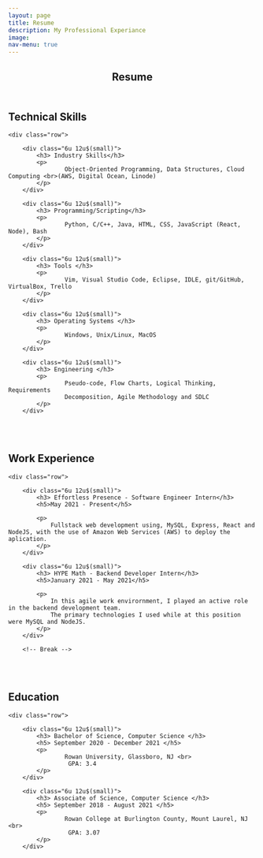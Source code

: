 ```yaml
---
layout: page
title: Resume
description: My Professional Experiance
image:
nav-menu: true
---
```


<!-- Main -->
<div id="main" class="alt">

<!-- One -->
<section id="one">
	<div class="inner">
		<header class="major">
			<h1>Resume</h1>
		</header>

<!-- Content -->

<div>
	<h2 id="content">Technical Skills</h2>

	<div class="row">

		<div class="6u 12u$(small)">
			<h3> Industry Skills</h3>
			<p>
				 	Object-Oriented Programming, Data Structures, Cloud Computing <br>(AWS, Digital Ocean, Linode)
			</p>
		</div>

		<div class="6u 12u$(small)">
			<h3> Programming/Scripting</h3>
			<p>
				 	Python, C/C++, Java, HTML, CSS, JavaScript (React, Node), Bash
			</p>
		</div>

</div>
<div>
	<div class="row">

		<div class="6u 12u$(small)">
			<h3> Tools </h3>
			<p>
				 	Vim, Visual Studio Code, Eclipse, IDLE, git/GitHub, VirtualBox, Trello
			</p>
		</div>

		<div class="6u 12u$(small)">
			<h3> Operating Systems </h3>
			<p>
				 	Windows, Unix/Linux, MacOS
			</p>
		</div>
</div>

<div>
	<div class="row">

		<div class="6u 12u$(small)">
			<h3> Engineering </h3>
			<p>
				 	Pseudo-code, Flow Charts, Logical Thinking, Requirements
					Decomposition, Agile Methodology and SDLC
			</p>
		</div>
</div>

<br><br>
<div>
	<h2 id="content">Work Experience</h2>

	<div class="row">

		<div class="6u 12u$(small)">
			<h3> Effortless Presence - Software Engineer Intern</h3>
			<h5>May 2021 - Present</h5>

			<p>
			 	Fullstack web development using, MySQL, Express, React and NodeJS, with the use of Amazon Web Services (AWS) to deploy the aplication.
			</p>
		</div>

		<div class="6u 12u$(small)">
			<h3> HYPE Math - Backend Developer Intern</h3>
			<h5>January 2021 - May 2021</h5>

			<p>
				In this agile work envirornment, I played an active role in the backend development team. 
				The primary technologies I used while at this position were MySQL and NodeJS.
			</p>
		</div>

		<!-- Break -->

</div>

<br><br>


<div>
	<h2 id="content"> Education </h2>

	<div class="row">

		<div class="6u 12u$(small)">
			<h3> Bachelor of Science, Computer Science </h3>
			<h5> September 2020 - December 2021 </h5>
			<p>
				 	Rowan University, Glassboro, NJ <br>
					 GPA: 3.4
			</p>
		</div>

		<div class="6u 12u$(small)">
			<h3> Associate of Science, Computer Science </h3>
			<h5> September 2018 - August 2021 </h5>
			<p>
				 	Rowan College at Burlington County, Mount Laurel, NJ <br>
					 GPA: 3.07
			</p>
		</div>

</div>

</div>


</div>
